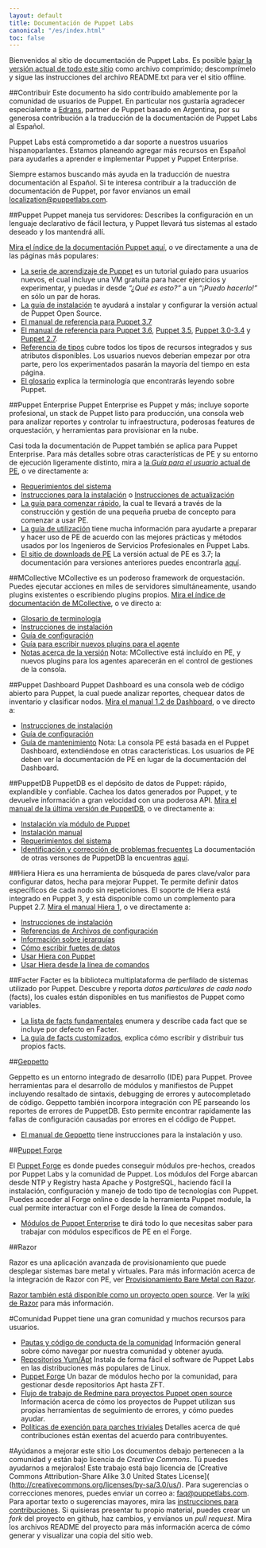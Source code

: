 ```yaml
---
layout: default
title: Documentación de Puppet Labs
canonical: "/es/index.html"
toc: false
---
```


Bienvenidos al sitio de documentación de Puppet Labs. Es posible [bajar la versión actual de todo este sitio](https://docs.puppetlabs.com/puppetdocs-latest.tar.gz) como archivo comprimido; descomprímelo y sigue las instrucciones del archivo README.txt para ver el sitio offline.

##Contribuir
Este documento ha sido contribuido amablemente por la comunidad de usuarios de Puppet. En particular nos gustaría agradecer especialente a [Edrans](http://www.edrans.com), partner de Puppet basado en Argentina, por su generosa contribución a la traducción de la documentación de Puppet Labs al Español.

Puppet Labs está comprometido a dar soporte a nuestros usuarios hispanoparlantes. Estamos planeando agregar más recursos en Español para ayudarles a aprender e implementar Puppet y Puppet Enterprise.

Siempre estamos buscando más ayuda en la traducción de nuestra documentación al Español. Si te interesa contribuir a la traducción de documentación de Puppet, por favor envíanos un email <localization@puppetlabs.com>.

##Puppet
Puppet maneja tus servidores: Describes la configuración en un lenguaje declarativo de fácil lectura, y Puppet llevará tus sistemas al estado deseado y los mantendrá allí.

[Mira el índice de la documentación Puppet aquí](http://docs.puppetlabs.com/puppet/), o ve directamente a una de las páginas más populares:

+ [La serie de aprendizaje de Puppet](http://docs.puppetlabs.com/es/learning/introduction.html) es un tutorial guiado para usuarios nuevos, el cual incluye una VM gratuita para hacer ejercicios y experimentar, y puedas ir desde  *“¿Qué es esto?”* a un *“¡Puedo hacerlo!”* en sólo un par de horas.
+ [La guía de instalación](http://docs.puppetlabs.com/guides/installation.html) te ayudará a instalar y configurar la versión actual de Puppet Open Source.
+ [El manual de referencia para Puppet 3.7](http://docs.puppetlabs.com/puppet/3.7/reference/)
+ [El manual de referencia para Puppet 3.6](http://docs.puppetlabs.com/puppet/3.6/reference/), [Puppet 3.5](http://docs.puppetlabs.com/puppet/3.5/reference/), [Puppet 3.0-3.4](http://docs.puppetlabs.com/puppet/3/reference/) y [Puppet 2.7](http://docs.puppetlabs.com/puppet/2.7/reference/).
+ [Referencia de tipos](http://docs.puppetlabs.com/references/latest/type.html) cubre todos los tipos de recursos integrados y sus atributos disponibles. Los usuarios nuevos deberían empezar por otra parte, pero los experimentados pasarán la mayoría del tiempo en esta página.
+ [El glosario](http://docs.puppetlabs.com/references/glossary.html) explica la terminología que encontrarás leyendo sobre Puppet.

##Puppet Enterprise
Puppet Enterprise es Puppet y más; incluye soporte profesional, un stack de Puppet listo para producción, una consola web para analizar reportes y controlar tu infraestructura, poderosas features de orquestación, y herramientas para provisionar en la nube.

Casi toda la documentación de Puppet también se aplica para Puppet Enterprise. Para más detalles sobre otras características de PE y su entorno de ejecución ligeramente distinto, mira a [la *Guía para el usuario* actual de PE](http://docs.puppetlabs.com/pe/latest/), o ve directamente a:

+ [Requerimientos del sistema](http://docs.puppetlabs.com/pe/latest/install_system_requirements.html)
+ [Instrucciones para la instalación](http://docs.puppetlabs.com/pe/latest/install_basic.html) o [Instrucciones de actualización](http://docs.puppetlabs.com/pe/latest/install_upgrading.html)
+ [La guía para comenzar rápido](http://docs.puppetlabs.com/pe/latest/quick_start.html), la cual te llevará a través de la construcción y gestión de una pequeña prueba de concepto para comenzar a usar PE.
+ [La guía de utilización](http://docs.puppetlabs.com/guides/deployment_guide/dg_intro_install.html) tiene mucha información para ayudarte a preparar y hacer uso de PE de acuerdo con las mejores prácticas y métodos usados por los Ingenieros de Servicios Profesionales en Puppet Labs.
+ [El sitio de downloads de PE](http://info.puppetlabs.com/download-pe.html) La versión actual de PE es 3.7; la documentación para versiones anteriores puedes encontrarla [aquí](http://docs.puppetlabs.com/pe/index.html).

##MCollective
MCollective es un poderoso framework de orquestación. Puedes ejecutar acciones en miles de servidores simultáneamente, usando plugins existentes o escribiendo plugins propios.
[Mira el índice de documentación de MCollective](http://docs.puppetlabs.com/mcollective/), o ve directo a:

+ [Glosario de terminología](http://docs.puppetlabs.com/mcollective/terminology.html)
+ [Instrucciones de instalación](http://docs.puppetlabs.com/mcollective/reference/basic/gettingstarted.html)
+ [Guía de configuración](http://docs.puppetlabs.com/mcollective/reference/basic/configuration.html)
+ [Guía para escribir nuevos plugins para el agente](http://docs.puppetlabs.com/mcollective/simplerpc/)
+ [Notas acerca de la versión](http://docs.puppetlabs.com/mcollective/releasenotes.html)
Nota: MCollective está incluído en PE, y nuevos plugins para los agentes aparecerán en el control de gestiones de la consola.

##Puppet Dashboard
Puppet Dashboard es una consola web de código abierto para Puppet, la cual puede analizar reportes, chequear datos de inventario y clasificar nodos.
[Mira el manual 1.2 de Dashboard](http://docs.puppetlabs.com/dashboard/manual/1.2/), o ve directo a:

+ [Instrucciones de instalación](http://docs.puppetlabs.com/dashboard/manual/1.2/bootstrapping.html)
+ [Guía de configuración](http://docs.puppetlabs.com/dashboard/manual/1.2/configuring.html)
+ [Guía de mantenimiento](http://docs.puppetlabs.com/dashboard/manual/1.2/maintaining.html)
Nota: La consola PE está basada en el Puppet Dashboard, extendiéndose en otras características. Los usuarios de PE deben ver la documentación de PE en lugar de la documentación del Dashboard.

##PuppetDB
PuppetDB es el depósito de datos de Puppet: rápido, explandible y confiable. Cachea los datos generados por Puppet, y te devuelve información a gran velocidad con una poderosa API.
[Mira el manual de la última versión de PuppetDB](http://docs.puppetlabs.com/puppetdb/latest/), o ve directamente a:

+ [Instalación vía módulo de Puppet](http://docs.puppetlabs.com/puppetdb/latest/install_via_module.html)
+ [Instalación manual](http://docs.puppetlabs.com/puppetdb/latest/install_from_packages.html)
+ [Requerimientos del sistema](http://docs.puppetlabs.com/puppetdb/latest/index.html#system-requirements)
+ [Identificación y corrección de problemas frecuentes](http://docs.puppetlabs.com/puppetdb/latest/puppetdb-faq.html)
La documentación de otras versones de PuppetDB la encuentras [aquí](http://docs.puppetlabs.com/puppetdb/).

##Hiera
Hiera es una herramienta de búsqueda de pares clave/valor para configurar datos, hecha para mejorar Puppet. Te permite definir datos específicos de cada nodo sin repeticiones. El soporte de Hiera está integrado en Puppet 3, y está disponible como un complemento para Puppet 2.7.
[Mira el manual Hiera 1](http://docs.puppetlabs.com/es/hiera), o ve directamente a:

+ [Instrucciones de instalación](http://docs.puppetlabs.com/es/hiera/installing.html)
+ [Referencias de Archivos de configuración](http://docs.puppetlabs.com/es/hiera/configuring.html)
+ [Información sobre jerarquías](http://docs.puppetlabs.com/es/hiera/hierarchy.html)
+ [Cómo escribir fuetes de datos](http://docs.puppetlabs.com/es/hiera/data_sources.html)
+ [Usar Hiera con Puppet](http://docs.puppetlabs.com/es/hiera/puppet.html)
+ [Usar Hiera desde la línea de comandos](http://docs.puppetlabs.com/es/hiera/command_line.html)

##Facter
Facter es la biblioteca multiplataforma de perfilado de sistemas utilizado por Puppet. Descubre y reporta *datos particulares de cada nodo* (facts), los cuales están disponibles en tus manifiestos de Puppet como variables.

+ [La lista de facts fundamentales](http://docs.puppetlabs.com/facter/latest/core_facts.html) enumera y describe cada fact que se incluye por defecto en Facter.
+ [La guía de facts customizados](http://docs.puppetlabs.com/guides/custom_facts.html), explica cómo escribir y distribuir tus propios facts.

##[Geppetto](/geppetto/latest/index.html)

Geppetto es un entorno integrado de desarrollo (IDE) para Puppet. Provee herramientas para el desarrollo de módulos y manifiestos de Puppet incluyendo resaltado de sintaxis, debugging de errores y autocompletado de código. Geppetto también incorpora integración con PE parseando los reportes de errores de PuppetDB. Esto permite encontrar rapidamente las fallas de configuración causadas por errores en el código de Puppet.

* [El manual de Geppetto](/geppetto/latest/index.html) tiene instrucciones para la instalación y uso.

##[Puppet Forge](/forge/index.html)

El [Puppet Forge](https://forge.puppetlabs.com) es donde puedes conseguir módulos pre-hechos, creados por Puppet Labs y la comunidad de Puppet. Los módulos del Forge abarcan desde NTP y Registry hasta Apache y PostgreSQL, haciendo fácil la instalación, configuración y manejo de todo tipo de tecnologías con Puppet. Puedes acceder al Forge online o desde la herramienta Puppet module, la cual permite interactuar con el Forge desde la línea de comandos.

* [Módulos de Puppet Enterprise](/forge/puppetenterprisemodules/index.html) te dirá todo lo que necesitas saber para trabajar con módulos específicos de PE en el Forge.

##Razor

Razor es una aplicación avanzada de provisionamiento que puede desplegar sistemas bare metal y virtuales. Para más información acerca de la integración de Razor con PE, ver [Provisionamiento Bare Metal con Razor](/pe/latest/razor_intro.html).

[Razor también está disponible como un proyecto open source](https://github.com/puppetlabs/razor-server). Ver la [wiki de Razor](https://github.com/puppetlabs/razor-server/wiki) para más información.

#Comunidad
Puppet tiene una gran comunidad y muchos recursos para usuarios.

+ [Pautas y código de conducta de la comunidad](http://docs.puppetlabs.com/community/community_guidelines.html) Información general sobre cómo navegar por nuestra comunidad y obtener ayuda.
+ [Repositorios Yum/Apt](http://docs.puppetlabs.com/guides/puppetlabs_package_repositories.html) Instala de forma fácil el software de Puppet Labs en las distribuciones más populares de Linux.
+ [Puppet Forge](http://forge.puppetlabs.com/) Un bazar de módulos hecho por la comunidad, para gestionar desde repositorios Apt hasta ZFT.
+ [Flujo de trabajo de Redmine para proyectos Puppet open source](http://docs.puppetlabs.com/community/puppet_projects_redmine_workflow.html) Información acerca de cómo los proyectos de Puppet utilizan sus propias herramientas de seguimiento de errores, y cómo puedes ayudar.
+ [Políticas de exención para parches triviales](http://docs.puppetlabs.com/community/trivial_patch_exemption.html) Detalles acerca de qué contribuciones están exentas del acuerdo para contribuyentes.

#Ayúdanos a mejorar este sitio
Los documentos debajo pertenecen a la comunidad y están bajo licencia de *Creative Commons*. Tú puedes ayudarnos a mejoralos!
Este trabajo está bajo licencia de [Creative Commons Attribution-Share Alike 3.0 United States License]( (http://creativecommons.org/licenses/by-sa/3.0/us/).
Para sugerencias o correcciones menores, puedes enviar un correo a: faq@puppetlabs.com. Para aportar texto o sugerencias mayores, mira las [instrucciones para contribuciones](http://docs.puppetlabs.com/contribute.html). Si quisieras presentar tu propio material, puedes crear un *fork* del proyecto en github, haz cambios, y envíanos un *pull request*. Mira los archivos README del proyecto para más información acerca de cómo generar y visualizar una copia del sitio web.
